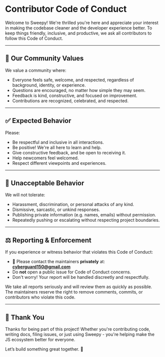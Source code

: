 # Contributor Code of Conduct

Welcome to Sweepy! We're thrilled you're here and appreciate your interest in making the codebase cleaner and the developer experience better. To keep things friendly, inclusive, and productive, we ask all contributors to follow this Code of Conduct.

---

## 🌱 Our Community Values

We value a community where:

- Everyone feels safe, welcome, and respected, regardless of background, identity, or experience.
- Questions are encouraged, no matter how simple they may seem.
- Feedback is kind, constructive, and focused on improvement.
- Contributions are recognized, celebrated, and respected.

---

## ✅ Expected Behavior

Please:

- Be respectful and inclusive in all interactions.
- Be positive! We're all here to learn and help.
- Give constructive feedback, and be open to receiving it.
- Help newcomers feel welcomed.
- Respect different viewpoints and experiences.

---

## 🚫 Unacceptable Behavior

We will not tolerate:

- Harassment, discrimination, or personal attacks of any kind.
- Dismissive, sarcastic, or unkind responses.
- Publishing private information (e.g. names, emails) without permission.
- Repeatedly pushing or escalating without respecting project boundaries.

---

## ⚖️ Reporting & Enforcement

If you experience or witness behavior that violates this Code of Conduct:

- 📩 Please contact the maintainers **privately** at:  
  **cyberguard150@gmail.com**
- Do **not** open a public issue for Code of Conduct concerns.
- Don't worry! Your report will be handled discreetly and respectfully.

We take all reports seriously and will review them as quickly as possible. The maintainers reserve the right to remove comments, commits, or contributors who violate this code.

---

## 🤝 Thank You

Thanks for being part of this project! Whether you're contributing code, writing docs, filing issues, or just using Sweepy - you're helping make the JS ecosystem better for everyone.

Let’s build something great together. 🧹
